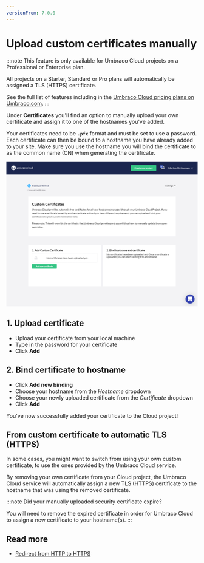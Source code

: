 ```yaml
---
versionFrom: 7.0.0
---
```


# Upload custom certificates manually

:::note
This feature is only available for Umbraco Cloud projects on a Professional or Enterprise plan.

All projects on a Starter, Standard or Pro plans will automatically be assigned a TLS (HTTPS) certificate.

See the full list of features including in the [Umbraco Cloud pricing plans on Umbraco.com](https://umbraco.com/umbraco-cloud-pricing/).
:::

Under **Certificates** you'll find an option to manually upload your own certificate and assign it to one of the hostnames you've added.

Your certificates need to be **`.pfx`** format and must be set to use a password. Each certificate can then be bound to a hostname you have already added to your site. Make sure you use the hostname you will bind the certificate to as the common name (CN) when generating the certificate.

![Custom Certificates](images/custom-certificates.png)

## 1. Upload certificate

* Upload your certificate from your local machine
* Type in the password for your certificate
* Click **Add**

## 2. Bind certificate to hostname

* Click **Add new binding**
* Choose your hostname from the *Hostname* dropdown
* Choose your newly uploaded certificate from the *Certificate* dropdown
* Click **Add**

You've now successfully added your certificate to the Cloud project!

## From custom certificate to automatic TLS (HTTPS)

In some cases, you might want to switch from using your own custom certificate, to use the ones provided by the Umbraco Cloud service.

By removing your own certificate from your Cloud project, the Umbraco Cloud service will automatically assign a new TLS (HTTPS) certificate to the hostname that was using the removed certificate.

:::note
Did your manually uploaded security certificate expire?

You will need to remove the expired certificate in order for Umbraco Cloud to assign a new certificate to your hostname(s).
:::

## Read more

* [Redirect from HTTP to HTTPS](../Rewrites-on-Cloud#running-your-site-on-https-only)
